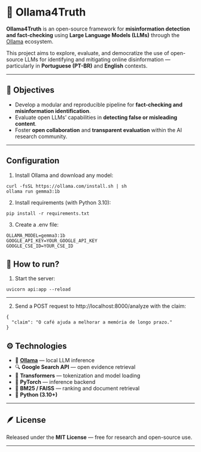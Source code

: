 # 🧠 Ollama4Truth

**Ollama4Truth** is an open-source framework for **misinformation detection and fact-checking** using **Large Language Models (LLMs)** through the [Ollama](https://ollama.com) ecosystem.

This project aims to explore, evaluate, and democratize the use of open-source LLMs for identifying and mitigating online disinformation — particularly in **Portuguese (PT-BR)** and **English** contexts.

---

## 🎯 Objectives

- Develop a modular and reproducible pipeline for **fact-checking and misinformation identification**.  
- Evaluate open LLMs’ capabilities in **detecting false or misleading content**.  
- Foster **open collaboration** and **transparent evaluation** within the AI research community.

---

## Configuration

1. Install Ollama and download any model:
````
curl -fsSL https://ollama.com/install.sh | sh
ollama run gemma3:1b
````

2. Install requirements (with Python 3.10):
````
pip install -r requirements.txt
````

3. Create a .env file:
````
OLLAMA_MODEL=gemma3:1b
GOOGLE_API_KEY=YOUR_GOOGLE_API_KEY
GOOGLE_CSE_ID=YOUR_CSE_ID
````

## 🚀 How to run?

1. Start the server:
````
uvicorn api:app --reload
````
---

2. Send a POST request to http://localhost:8000/analyze with the claim:
````
{
  "claim": "O café ajuda a melhorar a memória de longo prazo."
}
````

## ⚙️ Technologies

- 🦙 **[Ollama](https://ollama.com)** — local LLM inference  
- 🔍 **Google Search API** — open evidence retrieval  
- 🤗 **Transformers** — tokenization and model loading  
- 🧮 **PyTorch** — inference backend  
- 📄 **BM25 / FAISS** — ranking and document retrieval  
- 🧰 **Python (3.10+)**

---

## 🪶 License

Released under the **MIT License** — free for research and open-source use.

---

